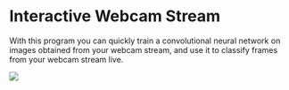 # Interactive Webcam Stream

With this program you can quickly train a convolutional neural network on images obtained from your webcam stream, and use it to classify frames from your webcam stream live.

![](example.gif)
